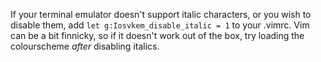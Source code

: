 If your terminal emulator doesn't support italic characters, or you wish to 
disable them, add `let g:Iosvkem_disable_italic = 1` to your .vimrc.
Vim can be a bit finnicky, so if it doesn't work out of the box, try loading
the colourscheme *after* disabling italics. 


